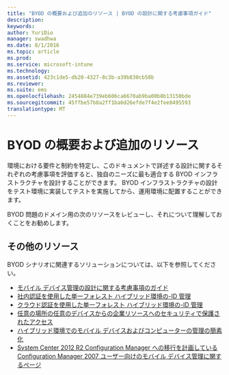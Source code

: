 ```yaml
---
title: "BYOD の概要および追加のリソース | BYOD の設計に関する考慮事項ガイド"
description: 
keywords: 
author: YuriDio
manager: swadhwa
ms.date: 8/1/2016
ms.topic: article
ms.prod: 
ms.service: microsoft-intune
ms.technology: 
ms.assetid: 423c1de5-db20-4327-8c3b-a39b830cb58b
ms.reviewer: 
ms.suite: ems
ms.openlocfilehash: 2454884e739eb606ca6670ab9ba00b8b13150bde
ms.sourcegitcommit: 45ffbe57b8a2ff1ba6d26efde7f4e2fee8495593
translationtype: MT
---
```

# <a name="byod-"></a>BYOD の概要および追加のリソース

環境における要件と制約を特定し、このドキュメントで詳述する設計に関するそれぞれの考慮事項を評価すると、独自のニーズに最も適合する BYOD インフラストラクチャを設計することができます。 BYOD インフラストラクチャの設計をテスト環境に実装してテストを実施してから、運用環境に配置することができます。
 
BYOD 問題のドメイン用の次のリソースをレビューし、それについて理解しておくことをお勧めします。

## <a name=""></a>その他のリソース

BYOD シナリオに関連するソリューションについては、以下を参照してください。

- [モバイル デバイス管理の設計に関する考慮事項のガイド](http://aka.ms/mdmdcg)
- [社内認証を使用した単一フォレスト ハイブリッド環境の-ID 管理](https://technet.microsoft.com/library/dn550987.aspx)
- [クラウド認証を使用した単一フォレスト ハイブリッド環境の-ID 管理](https://technet.microsoft.com/library/dn550986.aspx)
- [任意の場所の任意のデバイスからの企業リソースへのセキュリティで保護されたアクセス](https://technet.microsoft.com/library/dn550982.aspx)
- [ハイブリッド環境でのモバイル デバイスおよびコンピューターの管理の簡素化](https://technet.microsoft.com/library/dn582037.aspx)
- [System Center 2012 R2 Configuration Manager への移行を計画している Configuration Manager 2007 ユーザー向けのモバイル デバイス管理に関するページ](https://technet.microsoft.com/library/dn508400.aspx)


